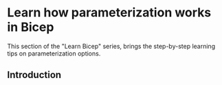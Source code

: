 # Learn how parameterization works in Bicep 

This section of the "Learn Bicep" series, brings the step-by-step learning tips on parameterization options.

## Introduction